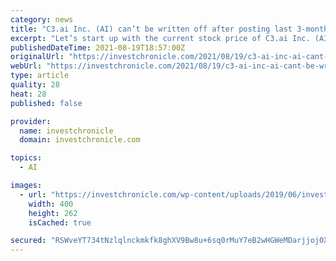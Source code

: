 ```yaml
---
category: news
title: "C3.ai Inc. (AI) can’t be written off after posting last 3-months Average volume of 3.17M"
excerpt: "Let’s start up with the current stock price of C3.ai Inc. (AI), which is $46.08 to be very precise. The Stock rose vividly during the last session to $46.8999 after opening rate of $46.20 while the lowest price it went was recorded $44."
publishedDateTime: 2021-08-19T18:57:00Z
originalUrl: "https://investchronicle.com/2021/08/19/c3-ai-inc-ai-cant-be-written-off-after-posting-last-3-months-average-volume-of-3-17m/"
webUrl: "https://investchronicle.com/2021/08/19/c3-ai-inc-ai-cant-be-written-off-after-posting-last-3-months-average-volume-of-3-17m/"
type: article
quality: 28
heat: 28
published: false

provider:
  name: investchronicle
  domain: investchronicle.com

topics:
  - AI

images:
  - url: "https://investchronicle.com/wp-content/uploads/2019/06/investchronicle-90-e1579508100610.png"
    width: 400
    height: 262
    isCached: true

secured: "RSWveYT734tNzlqlnckmkfk8ghXV9Bw8u+6sq0rMuY7eB2wHGWeMDarjjoj0X9bYODDLXMMa3sniB++y2oQOL1o0uEMhSEmRrBsdZW9CnLksSGZNotGKd+/v/pyF9Q8g2LMA9NOrGi0ys/nnd/mkIQRrKW/2u2UutjBkb+txXrnuFeruXDH0lgMiD1QEQsAkQnj04AF3+dfTWst1GA/sgz5wmY5lpmE/hFEIQxggzpB6rPn3hrLKdMtf5kpfVOvry/uQZ3tjdQc5pLAGjfA9eiTst4KkUnBB2YdifXZ+BRLzvWaVKkEpkX0bO6v7D70RZ6oHPYnxfnbrBYObI/NdNs7gCWGtxqMtaygZs1TrWJ8=;RoeAyRuXnKo5mD7Z+wiK+g=="
---
```


